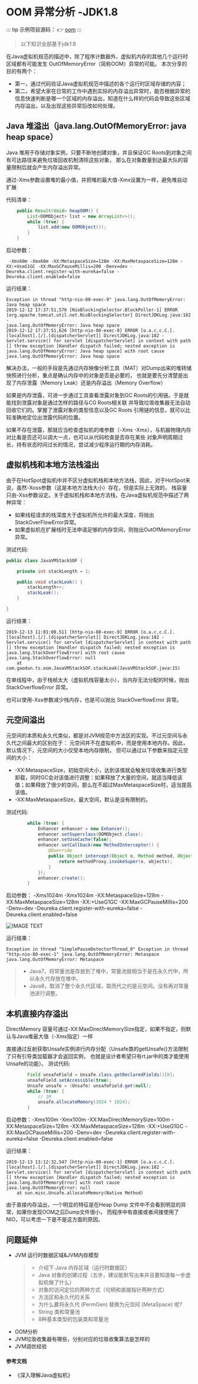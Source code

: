 # OOM 异常分析 -JDK1.8

::: tip 示例项目源码：
👉 [oom](https://gitee.com/zhangquansheng/oom)
:::

> 以下知识全部基于jdk1.8

   在Java虚拟机规范的描述中，除了程序计数器外，虚拟机内存的其他几个运行时区域都有可能发生 OutOfMemoryError（简称OOM）异常的可能。
本次分享的目的有两个：
* 第一，通过代码验证Java虚拟机规范中描述的各个运行时区域存储的内容；
* 第二，希望大家在日常的工作中遇到实际的内存溢出异常时，能否根据异常的信息快速判断是哪一个区域的内存溢出，知道在什么样的代码会导致这些区域内存溢出，以及出现这些异常后改如何处理。

## Java 堆溢出（java.lang.OutOfMemoryError: java heap space）

Java 堆用于存储对象实例，只要不断地创建对象，并且保证GC Roots到对象之间有可达路径来避免垃圾回收机制清除这些对象， 那么在对象数量到达最大队的容量限制后就会产生内存溢出异常。

通过-Xms参数设置堆的最小值，并把堆的最大值-Xmx设置为一样，避免堆自动扩展

代码清单：

```java
    public Result<Void> heapOOM() {
        List<OOMObject> list = new ArrayList<>();
        while (true) {
            list.add(new OOMObject());
        }
    }

```

启动参数：
```shell script
 -Xms60m -Xmx60m -XX:MetaspaceSize=128m -XX:MaxMetaspaceSize=128m -XX:+UseG1GC -XX:MaxGCPauseMillis=200 -Denv=dev -Deureka.client.register-with-eureka=false -Deureka.client.enabled=false
```

运行结果：

```
Exception in thread "http-nio-80-exec-9" java.lang.OutOfMemoryError: Java heap space
2019-12-12 17:37:51,576 [NioBlockingSelector.BlockPoller-1] ERROR [org.apache.tomcat.util.net.NioBlockingSelector] DirectJDKLog.java:182 - 
java.lang.OutOfMemoryError: Java heap space
2019-12-12 17:37:51,626 [http-nio-80-exec-8] ERROR [o.a.c.c.C.[.[localhost].[/].[dispatcherServlet]] DirectJDKLog.java:182 - Servlet.service() for servlet [dispatcherServlet] in context with path [] threw exception [Handler dispatch failed; nested exception is java.lang.OutOfMemoryError: Java heap space] with root cause
java.lang.OutOfMemoryError: Java heap space
```

解决办法，一般的手段是先通过内存映像分析工具（MAT）对Dump出来的堆转储快照进行分析，重点是确认内存中的对象是否是必要的， 也就是要先分清楚是出现了内存泄露（Memory Leak）还是内存溢出（Memory Overflow）

如果是内存泄露，可进一步通过工具查看泄露对象到GC Roots的引用链。于是就能找到泄露对象是通过怎样的路径与CG Roots相关联 并导致垃圾收集器无法自动回收它们的。掌握了泄露对象的类型信息以及GC Roots 引用链的信息，就可以比较准确地定位出泄露代码的位置。

如果不存在泄露，那就应当检查虚拟机的堆参数（-Xms -Xmx），与机器物理内存对比看是否还可以调大一点，也可以从代码检查是否存在某些 对象声明周期过长，持有状态时间过长的情况，尝试减少程序运行期的内存消耗。

## 虚拟机栈和本地方法栈溢出

由于在HotSpot虚拟机中并不区分虚拟机栈和本地方法栈，因此，对于HotSpot来说，虽然-Xoss参数（这是本地方法栈大小）存在，但是实际上无效的， 栈容量只由-Xss参数设定。关于虚拟机栈和本地方法栈，在Java虚拟机规范中描述了两种异常：

* 如果线程请求的栈深度大于虚拟机所允许的最大深度，将抛出StackOverFlowError异常。
* 如果虚拟机在扩展栈时无法申请足够的内存空间，则抛出OutOfMemoryError异常。

测试代码:
```java
public class JavaVMStackSOF {

    private int stackLength = 1;

    public void stackLeak() {
        stackLength++;
        stackLeak();
    }

}
```

运行结果：
```
2019-12-13 11:01:00,511 [http-nio-80-exec-9] ERROR [o.a.c.c.C.[.[localhost].[/].[dispatcherServlet]] DirectJDKLog.java:182 - Servlet.service() for servlet [dispatcherServlet] in context with path [] threw exception [Handler dispatch failed; nested exception is java.lang.StackOverflowError] with root cause
java.lang.StackOverflowError: null
	at com.gaodun.ts.oom.JavaVMStackSOF.stackLeak(JavaVMStackSOF.java:15)
```

在单线程中，由于栈帧太大（虚拟机栈容量太小），当内存无法分配的时候，抛出 StackOverflowError 异常。

也可以使用-Xss参数减少栈内存，也是可以抛出 StackOverflowError 异常。


## 元空间溢出

元空间的本质和永久代类似，都是对JVM规范中方法区的实现。不过元空间与永久代之间最大的区别在于： 元空间并不在虚拟机中，而是使用本地内存。因此，默认情况下，元空间的大小仅受本地内存限制， 但可以通过以下参数来指定元空间的大小：

* -XX:MetaspaceSize，初始空间大小，达到该值就会触发垃圾收集进行类型卸载，同时GC会对该值进行调整：如果释放了大量的空间，就适当降低该值；如果释放了很少的空间，那么在不超过MaxMetaspaceSize时，适当提高该值。
* -XX:MaxMetaspaceSize，最大空间，默认是没有限制的。

测试代码:
```java
        while (true) {
            Enhancer enhancer = new Enhancer();
            enhancer.setSuperclass(OOMObject.class);
            enhancer.setUseCache(false);
            enhancer.setCallback(new MethodInterceptor() {
                @Override
                public Object intercept(Object o, Method method, Object[] objects, MethodProxy methodProxy) throws Throwable {
                    return methodProxy.invokeSuper(o, objects);
                }
            });
            enhancer.create();
        }
```
启动参数： -Xms1024m -Xmx1024m -XX:MetaspaceSize=128m -XX:MaxMetaspaceSize=128m -XX:+UseG1GC -XX:MaxGCPauseMillis=200 -Denv=dev -Deureka.client.register-with-eureka=false -Deureka.client.enabled=false

![IMAGE TEXT](metaspace.png)

运行结果：
```
Exception in thread "SimplePauseDetectorThread_0" Exception in thread "http-nio-80-exec-1" java.lang.OutOfMemoryError: Metaspace
java.lang.OutOfMemoryError: Metaspace
```

> * Java7，将常量池是存放到了堆中，常量池就相当于是在永久代中，所以永久代存放在堆中。
> * Java8，取消了整个永久代区域，取而代之的是元空间。没有再对常量池进行调整。


## 本机直接内存溢出

DirectMemory 容量可通过-XX:MaxDirectMemorySize指定，如果不指定，则默认与Java堆最大值（-Xmx指定）一样

直接通过反射获取Unsafe实例进行内存分配（Unsafe类的getUnsafe()方法限制了只有引导类加载器才会返回实例，
也就是设计者希望只有rt.jar中的类才能使用Unsafe的功能）。
测试代码:
```java
        Field unsafeField = Unsafe.class.getDeclaredFields()[0];
        unsafeField.setAccessible(true);
        Unsafe unsafe = (Unsafe) unsafeField.get(null);
        while (true) {
            // 1M
            unsafe.allocateMemory(1024 * 1024);
        }
```

启动参数：-Xms100m -Xmx100m  -XX:MaxDirectMemorySize=100m -XX:MetaspaceSize=128m -XX:MaxMetaspaceSize=128m -XX:+UseG1GC -XX:MaxGCPauseMillis=200 -Denv=dev -Deureka.client.register-with-eureka=false -Deureka.client.enabled=false

运行结果：
```
2019-12-13 13:12:32,547 [http-nio-80-exec-1] ERROR [o.a.c.c.C.[.[localhost].[/].[dispatcherServlet]] DirectJDKLog.java:182 - Servlet.service() for servlet [dispatcherServlet] in context with path [] threw exception [Handler dispatch failed; nested exception is java.lang.OutOfMemoryError] with root cause
java.lang.OutOfMemoryError: null
	at sun.misc.Unsafe.allocateMemory(Native Method)
```

由于直接内存溢出，一个明显的特征是在Heap Dump 文件中不会看到明显的异常，如果你发现OOM之后Dump文件很小， 而程序中有直接或者间接使用了NIO，可以考虑一下是不是这方面的原因。

## 问题延伸

* JVM 运行时数据区域&JVM内存模型
  > * 介绍下 Java 内存区域（运行时数据区）
  > * Java 对象的创建过程（五步，建议能默写出来并且要知道每一步虚拟机做了什么）
  > * 对象的访问定位的两种方式（句柄和直接指针两种方式）
  > * 方法区和永久代的关系
  > * 为什么要将永久代 (PermGen) 替换为元空间 (MetaSpace) 呢?
  > * String 类和常量池
  > * 8种基本类型的包装类和常量池
* OOM分析
* JVM垃圾收集器有哪些，分别对应的垃圾收集算法是怎样的
* JVM调优经验


#### 参考文档

*  《深入理解Java虚拟机》
